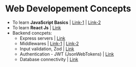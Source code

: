 # Web Developement Concepts

- To learn **JavaScript Basics** | [Link-1](https://github.com/princebansal7/JavaScript-30-days?tab=readme-ov-file) | [Link-2](https://github.com/princebansal7/Learn-JavaScript)
- To learn **React Js** | [Link](https://github.com/princebansal7/Learn-React)
- Backend concpets:
  - Express servers | [Link](https://github.com/princebansal7/Web-Development-Concepts/tree/main/server-code)
  - Middlewares | [Link-1](https://github.com/princebansal7/Web-Development-Concepts/blob/main/server-code/7.SomeBasicsBeforeMiddleware.js) | [Link-2](https://github.com/princebansal7/Web-Development-Concepts/tree/main/middlewares)
  - Input validation, Zod | [Link](https://github.com/princebansal7/Web-Development-Concepts/tree/main/input-validation)
  - Authentication - JWT (JsonWebTokens) | [Link](https://github.com/princebansal7/Web-Development-Concepts/blob/main/authentication-concepts/3.authenticationPrereqs.md)
  - Database connectivity | [Link](https://github.com/princebansal7/Web-Development-Concepts/blob/main/databases-basics/1.database.md)